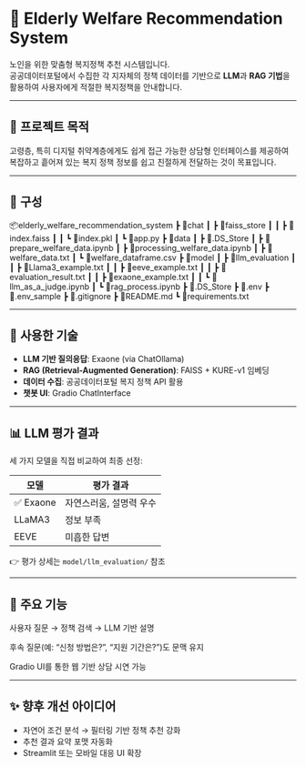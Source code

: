 # 🧓 Elderly Welfare Recommendation System

노인을 위한 맞춤형 복지정책 추천 시스템입니다.  
공공데이터포털에서 수집한 각 지자체의 정책 데이터를 기반으로 **LLM**과 **RAG 기법**을 활용하여 사용자에게 적절한 복지정책을 안내합니다.

---

## 📌 프로젝트 목적

고령층, 특히 디지털 취약계층에게도 쉽게 접근 가능한 상담형 인터페이스를 제공하여  
복잡하고 흩어져 있는 복지 정책 정보를 쉽고 친절하게 전달하는 것이 목표입니다.

---

## 🔧 구성

📦elderly_welfare_recommendation_system
 ┣ 📂chat
 ┃ ┣ 📂faiss_store
 ┃ ┃ ┣ 📜index.faiss
 ┃ ┃ ┗ 📜index.pkl
 ┃ ┗ 📜app.py
 ┣ 📂data
 ┃ ┣ 📜.DS_Store
 ┃ ┣ 📜prepare_welfare_data.ipynb
 ┃ ┣ 📜processing_welfare_data.ipynb
 ┃ ┣ 📜welfare_data.txt
 ┃ ┗ 📜welfare_dataframe.csv
 ┣ 📂model
 ┃ ┣ 📂llm_evaluation
 ┃ ┃ ┣ 📜Llama3_example.txt
 ┃ ┃ ┣ 📜eeve_example.txt
 ┃ ┃ ┣ 📜evaluation_result.txt
 ┃ ┃ ┣ 📜exaone_example.txt
 ┃ ┃ ┗ 📜llm_as_a_judge.ipynb
 ┃ ┗ 📜rag_process.ipynb
 ┣ 📜.DS_Store
 ┣ 📜.env
 ┣ 📜.env_sample
 ┣ 📜.gitignore
 ┣ 📜README.md
 ┗ 📜requirements.txt

---

## 🧠 사용한 기술

- **LLM 기반 질의응답**: Exaone (via ChatOllama)
- **RAG (Retrieval-Augmented Generation)**: FAISS + KURE-v1 임베딩
- **데이터 수집**: 공공데이터포털 복지 정책 API 활용
- **챗봇 UI**: Gradio ChatInterface

---

## 📊 LLM 평가 결과

세 가지 모델을 직접 비교하여 최종 선정:

| 모델        | 평가 결과 |
|-------------|------------|
| ✅ Exaone    | 자연스러움, 설명력 우수 |
| LLaMA3      | 정보 부족 |
| EEVE        | 미흡한 답변 |

👉 평가 상세는 `model/llm_evaluation/` 참조

---

## 📎 주요 기능

사용자 질문 → 정책 검색 → LLM 기반 설명

후속 질문(예: “신청 방법은?”, “지원 기간은?”)도 문맥 유지

Gradio UI를 통한 웹 기반 상담 시연 가능

---

## ✨ 향후 개선 아이디어

- 자연어 조건 분석 → 필터링 기반 정책 추천 강화
- 추천 결과 요약 포맷 자동화
- Streamlit 또는 모바일 대응 UI 확장